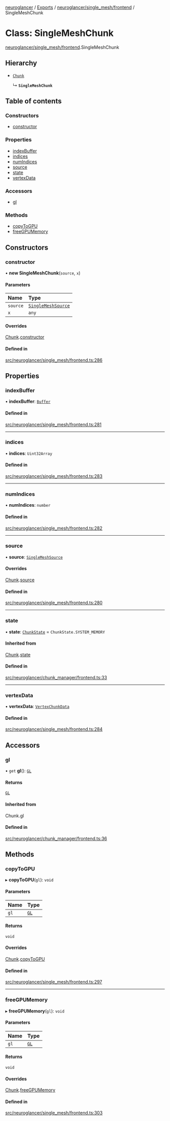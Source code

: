 [neuroglancer](../README.md) / [Exports](../modules.md) / [neuroglancer/single\_mesh/frontend](../modules/neuroglancer_single_mesh_frontend.md) / SingleMeshChunk

# Class: SingleMeshChunk

[neuroglancer/single_mesh/frontend](../modules/neuroglancer_single_mesh_frontend.md).SingleMeshChunk

## Hierarchy

- [`Chunk`](neuroglancer_chunk_manager_frontend.Chunk.md)

  ↳ **`SingleMeshChunk`**

## Table of contents

### Constructors

- [constructor](neuroglancer_single_mesh_frontend.SingleMeshChunk.md#constructor)

### Properties

- [indexBuffer](neuroglancer_single_mesh_frontend.SingleMeshChunk.md#indexbuffer)
- [indices](neuroglancer_single_mesh_frontend.SingleMeshChunk.md#indices)
- [numIndices](neuroglancer_single_mesh_frontend.SingleMeshChunk.md#numindices)
- [source](neuroglancer_single_mesh_frontend.SingleMeshChunk.md#source)
- [state](neuroglancer_single_mesh_frontend.SingleMeshChunk.md#state)
- [vertexData](neuroglancer_single_mesh_frontend.SingleMeshChunk.md#vertexdata)

### Accessors

- [gl](neuroglancer_single_mesh_frontend.SingleMeshChunk.md#gl)

### Methods

- [copyToGPU](neuroglancer_single_mesh_frontend.SingleMeshChunk.md#copytogpu)
- [freeGPUMemory](neuroglancer_single_mesh_frontend.SingleMeshChunk.md#freegpumemory)

## Constructors

### constructor

• **new SingleMeshChunk**(`source`, `x`)

#### Parameters

| Name | Type |
| :------ | :------ |
| `source` | [`SingleMeshSource`](neuroglancer_single_mesh_frontend.SingleMeshSource.md) |
| `x` | `any` |

#### Overrides

[Chunk](neuroglancer_chunk_manager_frontend.Chunk.md).[constructor](neuroglancer_chunk_manager_frontend.Chunk.md#constructor)

#### Defined in

[src/neuroglancer/single_mesh/frontend.ts:286](https://github.com/ActiveBrainAtlas2/neuroglancer/blob/034b457d/src/neuroglancer/single_mesh/frontend.ts#L286)

## Properties

### indexBuffer

• **indexBuffer**: [`Buffer`](neuroglancer_webgl_buffer.Buffer.md)

#### Defined in

[src/neuroglancer/single_mesh/frontend.ts:281](https://github.com/ActiveBrainAtlas2/neuroglancer/blob/034b457d/src/neuroglancer/single_mesh/frontend.ts#L281)

___

### indices

• **indices**: `Uint32Array`

#### Defined in

[src/neuroglancer/single_mesh/frontend.ts:283](https://github.com/ActiveBrainAtlas2/neuroglancer/blob/034b457d/src/neuroglancer/single_mesh/frontend.ts#L283)

___

### numIndices

• **numIndices**: `number`

#### Defined in

[src/neuroglancer/single_mesh/frontend.ts:282](https://github.com/ActiveBrainAtlas2/neuroglancer/blob/034b457d/src/neuroglancer/single_mesh/frontend.ts#L282)

___

### source

• **source**: [`SingleMeshSource`](neuroglancer_single_mesh_frontend.SingleMeshSource.md)

#### Overrides

[Chunk](neuroglancer_chunk_manager_frontend.Chunk.md).[source](neuroglancer_chunk_manager_frontend.Chunk.md#source)

#### Defined in

[src/neuroglancer/single_mesh/frontend.ts:280](https://github.com/ActiveBrainAtlas2/neuroglancer/blob/034b457d/src/neuroglancer/single_mesh/frontend.ts#L280)

___

### state

• **state**: [`ChunkState`](../enums/neuroglancer_chunk_manager_base.ChunkState.md) = `ChunkState.SYSTEM_MEMORY`

#### Inherited from

[Chunk](neuroglancer_chunk_manager_frontend.Chunk.md).[state](neuroglancer_chunk_manager_frontend.Chunk.md#state)

#### Defined in

[src/neuroglancer/chunk_manager/frontend.ts:33](https://github.com/ActiveBrainAtlas2/neuroglancer/blob/034b457d/src/neuroglancer/chunk_manager/frontend.ts#L33)

___

### vertexData

• **vertexData**: [`VertexChunkData`](neuroglancer_single_mesh_frontend.VertexChunkData.md)

#### Defined in

[src/neuroglancer/single_mesh/frontend.ts:284](https://github.com/ActiveBrainAtlas2/neuroglancer/blob/034b457d/src/neuroglancer/single_mesh/frontend.ts#L284)

## Accessors

### gl

• `get` **gl**(): [`GL`](../interfaces/neuroglancer_webgl_context.GL.md)

#### Returns

[`GL`](../interfaces/neuroglancer_webgl_context.GL.md)

#### Inherited from

Chunk.gl

#### Defined in

[src/neuroglancer/chunk_manager/frontend.ts:36](https://github.com/ActiveBrainAtlas2/neuroglancer/blob/034b457d/src/neuroglancer/chunk_manager/frontend.ts#L36)

## Methods

### copyToGPU

▸ **copyToGPU**(`gl`): `void`

#### Parameters

| Name | Type |
| :------ | :------ |
| `gl` | [`GL`](../interfaces/neuroglancer_webgl_context.GL.md) |

#### Returns

`void`

#### Overrides

[Chunk](neuroglancer_chunk_manager_frontend.Chunk.md).[copyToGPU](neuroglancer_chunk_manager_frontend.Chunk.md#copytogpu)

#### Defined in

[src/neuroglancer/single_mesh/frontend.ts:297](https://github.com/ActiveBrainAtlas2/neuroglancer/blob/034b457d/src/neuroglancer/single_mesh/frontend.ts#L297)

___

### freeGPUMemory

▸ **freeGPUMemory**(`gl`): `void`

#### Parameters

| Name | Type |
| :------ | :------ |
| `gl` | [`GL`](../interfaces/neuroglancer_webgl_context.GL.md) |

#### Returns

`void`

#### Overrides

[Chunk](neuroglancer_chunk_manager_frontend.Chunk.md).[freeGPUMemory](neuroglancer_chunk_manager_frontend.Chunk.md#freegpumemory)

#### Defined in

[src/neuroglancer/single_mesh/frontend.ts:303](https://github.com/ActiveBrainAtlas2/neuroglancer/blob/034b457d/src/neuroglancer/single_mesh/frontend.ts#L303)
